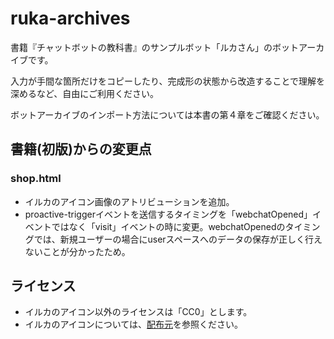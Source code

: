 # ruka-archives
書籍『チャットボットの教科書』のサンプルボット「ルカさん」のボットアーカイブです。

入力が手間な箇所だけをコピーしたり、完成形の状態から改造することで理解を深めるなど、自由にご利用ください。

ボットアーカイブのインポート方法については本書の第４章をご確認ください。

## 書籍(初版)からの変更点

### shop.html
* イルカのアイコン画像のアトリビューションを追加。
* proactive-triggerイベントを送信するタイミングを「webchatOpened」イベントではなく「visit」イベントの時に変更。webchatOpenedのタイミングでは、新規ユーザーの場合にuserスペースへのデータの保存が正しく行えないことが分かったため。

## ライセンス

* イルカのアイコン以外のライセンスは「CC0」とします。
* イルカのアイコンについては、[配布元](https://www.flaticon.com/free-icon/dolphin_141721
)を参照ください。
